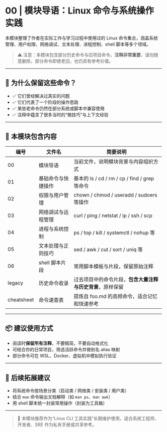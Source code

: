 # 00 | 模块导语：Linux 命令与系统操作实践

本模块整理了作者在实际工作与学习过程中使用过的 Linux 命令集合，涵盖系统管理、用户权限、网络调试、文本处理、进程控制、shell 脚本等多个领域。

> ⚠️ 注意：本模块包含部分历史命令与旧项目命令，**注释非常重要**，请勿随意删除，部分命令即使老旧，也仍具有参考价值。

---

## 🧭 为什么保留这些命令？

- ✅ 它们曾经解决过真实的问题
- ✅ 它们代表了一个阶段的操作思路
- ✅ 某些老命令仍然在部分系统或脚本中兼容使用
- ✅ 注释中蕴含了很多当时的“微技巧”与上下文经验

---

## 📘 本模块包含内容

| 编号       | 文件名             | 简要说明                                                   |
| ---------- | ------------------ | ---------------------------------------------------------- |
| 00         | 模块导语           | 当前文件，说明模块背景与内容组织方式                       |
| 01         | 基础命令与快捷操作 | 基本的 ls / cd / rm / cp / find / grep 等命令              |
| 02         | 权限与用户管理     | chown / chmod / useradd / sudoers 等操作                   |
| 03         | 网络调试与远程管理 | curl / ping / netstat / ip / ssh / scp                     |
| 04         | 进程与系统控制     | ps / top / kill / systemctl / nohup 等                     |
| 05         | 文本处理与正则技巧 | sed / awk / cut / sort / uniq 等                           |
| 06         | shell 脚本片段     | 常用脚本模板与片段，保留原始注释                           |
| legacy     | 历史命令收录       | 过去项目中的命令片段，**包含大量注释与历史背景**，原样保留 |
| cheatsheet | 命令速查表         | 提炼自 foo.md 的高频命令，适合记忆和快速参考               |

---

## 📦 建议使用方式

- 阅读时**保留所有注释**，不要精简，不要自动格式化
- 可结合你的日常项目，筛选活跃命令并做别名 alias 映射
- 部分命令可在 WSL、Docker、虚拟机中模拟执行验证

---

## 🔧 后续拓展建议

- 将系统命令按场景分类（启动类 / 网络类 / 安装类 / 用户类）
- 结合 `man` 命令输出文档解释（如 `man ps`、`man awk`）
- 用 shell 脚本统一封装常用操作（封装为工具箱）

---

> 📁 本模块推荐作为“Linux CLI 工具实践”长期维护使用，适合系统工程师、开发者、SRE 作为私有手册或共享参考。
